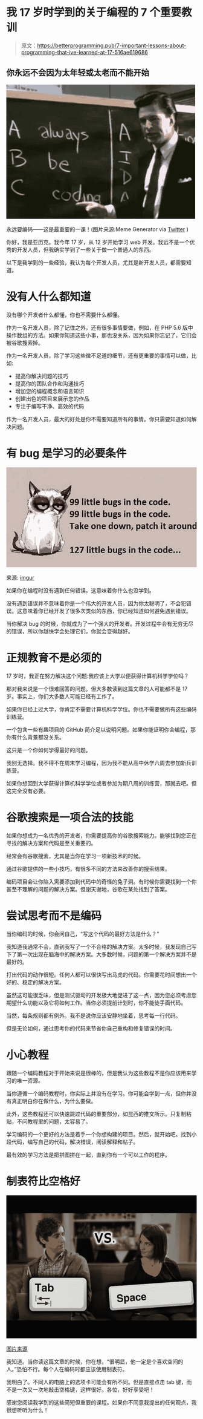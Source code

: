 # 我 17 岁时学到的关于编程的 7 个重要教训

> 原文：<https://betterprogramming.pub/7-important-lessons-about-programming-that-ive-learned-at-17-516ae619686>

## 你永远不会因为太年轻或太老而不能开始

![](img/1a3a38b3af0cee9af1bb9a30a421c08f.png)

永远要编码——这是最重要的一课！(图片来源:Meme Generator via [Twitter](https://twitter.com/msdev/status/399521824704589824) )

你好，我是亚历克。我今年 17 岁，从 12 岁开始学习 web 开发。我远不是一个优秀的开发人员，但我确实学到了一些关于做一个普通人的东西。

以下是我学到的一些经验，我认为每个开发人员，尤其是新开发人员，都需要知道。

# 没有人什么都知道

没有哪个开发者什么都懂，你也不需要什么都懂。

作为一名开发人员，除了记住之外，还有很多事情要做，例如，在 PHP 5.6 版中操作数组的方法。如果你知道这些小事，那也没关系，因为如果你忘记了，它们会被谷歌搜索掉。

作为一名开发人员，除了学习这些微不足道的细节，还有更重要的事情可以做，比如:

*   提高你解决问题的技巧
*   提高你的团队合作和沟通技巧
*   增加您的编程概念和语言知识
*   创建出色的项目来展示您的作品
*   专注于编写干净、高效的代码

作为一名开发人员，最大的好处是你不需要知道所有的事情。你只需要知道如何解决问题。

# 有 bug 是学习的必要条件

![](img/dc2604e827657b77e310da746049477e.png)

来源: [imgur](https://imgur.com/gallery/HTisMpC)

如果你在编程时没有遇到任何错误，这意味着你什么也没学到。

没有遇到错误并不意味着你是一个伟大的开发人员，因为你太聪明了，不会犯错误。这意味着你已经开发了很多次类似的东西，你已经知道如何避免遇到错误。

当你解决 bug 的时候，你就成为了一个强大的开发者。开发过程中会有无穷无尽的错误，所以你越快学会处理它们，你就会变得越好。

# 正规教育不是必须的

17 岁时，我正在努力解决这个问题:我应该上大学以便获得计算机科学学位吗？

那对我来说是一个很难回答的问题。但大多数读到这篇文章的人可能都不是 17 岁。事实上，你们大多数人可能已经有工作了。

如果你已经上过大学，你肯定不需要计算机科学学位。你也不需要做所有这些编码训练营。

一个包含一些有趣项目的 GitHub 简介足以说明问题。如果你能证明你会编程，那你有什么背景都没关系。

这只是一个你如何学得最好的问题。

我别无选择。我不得不在周末学习编程，因为我不能从高中休学六周去参加新兵训练营。

如果你想回到大学获得计算机科学学位或者参加为期八周的训练营，那就去吧。但这完全没有必要。

# 谷歌搜索是一项合法的技能

如果你想成为一名优秀的开发者，你需要提高你的谷歌搜索能力。能够找到您正在寻找的解决方案和代码是至关重要的。

经常会有谷歌搜索，尤其是当你在学习一项新技术的时候。

通过谷歌提供的一些小技巧，有很多不同的方法来改善你的搜索结果。

编码项目会让你陷入需要添加到代码中的奇怪的兔子洞。有时候你需要找到一个你甚至不理解的问题的解决方案。但谢天谢地，谷歌在某处找到了答案。

# 尝试思考而不是编码

当你编码的时候，你会问自己，“写这个代码的最好方法是什么？”

我知道我通常不会，直到我写了一个不合格的解决方案。太多时候，我发现自己写下了第一次出现在脑海中的解决方案。大多数时候，问题的第一个解决方案并不是最好的。

打出代码的动作很短。任何人都可以很快写出马虎的代码。你需要花时间想出一个好的、稳定的解决方案。

虽然这可能很乏味，但是测试驱动的开发极大地促进了这一点，因为您必须考虑您期望什么功能以及它将如何工作。当你必须提前计划时，你不能徒手画代码。

当然，每条规则都有例外。我不是说你应该安静地坐着，思考每一行代码。

但是无论如何，通过思考你的代码来节省你自己重构和修复错误的时间。

# 小心教程

跟随一个编码教程对于开始来说是很棒的，但是我认为这些教程不是你应该用来学习的唯一资源。

当你遵循一个编码教程时，你实际上并没有在学习。你可能会学到一点，但你并没有真正明白你在做什么，为什么要做。

此外，这些教程还可以快速跳过代码的重要部分，如昆西的推文所示。只复制粘贴，不问教程里的问题，太容易了。

学习编码的一个更好的方法是着手一个你想构建的项目。然后，就开始吧。找到小段代码，编写自己的代码，解决错误，阅读解释和帖子。

最有效的学习方法是把拼图拼在一起，直到你有一个可以工作的程序。

# 制表符比空格好

![](img/905dfc1f153435c24bcf93477e6c9dbc.png)

[图片来源](https://www.youtube.com/watch?v=V7PLxL8jIl8)

我知道。当你读这篇文章的时候，你在想，“很明显，他一定是个喜欢空间的人。”恐怕不行。每个人在编码时都应该使用制表符。

我明白了。不同人的电脑上的选项卡可能会有所不同。但是直接点击 tab 键，而不是一次又一次地敲击空格键，这样很好。各位，好好享受吧！

感谢您阅读我学到的这些简短但重要的课程。如果你不同意我提出的任何观点，我很想听听为什么！